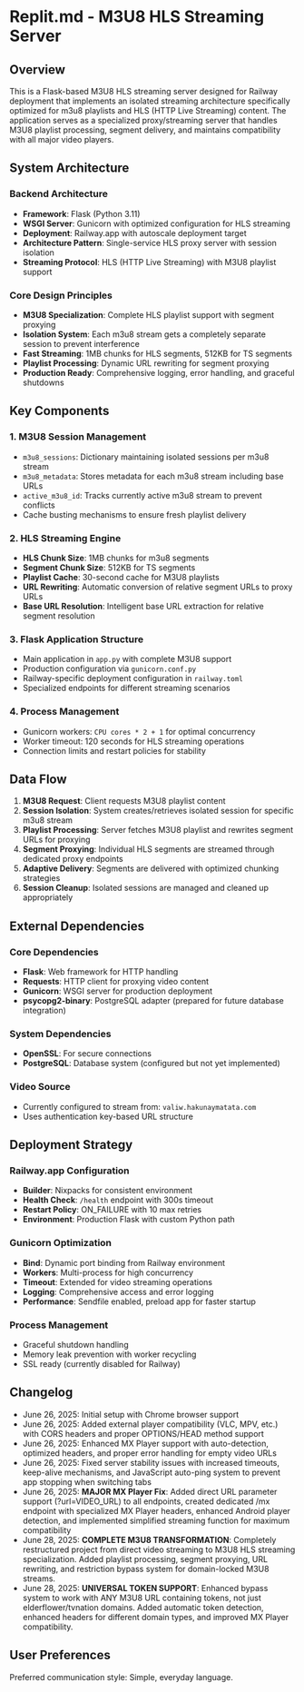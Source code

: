# Replit.md - M3U8 HLS Streaming Server

## Overview

This is a Flask-based M3U8 HLS streaming server designed for Railway deployment that implements an isolated streaming architecture specifically optimized for m3u8 playlists and HLS (HTTP Live Streaming) content. The application serves as a specialized proxy/streaming server that handles M3U8 playlist processing, segment delivery, and maintains compatibility with all major video players.

## System Architecture

### Backend Architecture
- **Framework**: Flask (Python 3.11)
- **WSGI Server**: Gunicorn with optimized configuration for HLS streaming
- **Deployment**: Railway.app with autoscale deployment target
- **Architecture Pattern**: Single-service HLS proxy server with session isolation
- **Streaming Protocol**: HLS (HTTP Live Streaming) with M3U8 playlist support

### Core Design Principles
- **M3U8 Specialization**: Complete HLS playlist support with segment proxying
- **Isolation System**: Each m3u8 stream gets a completely separate session to prevent interference
- **Fast Streaming**: 1MB chunks for HLS segments, 512KB for TS segments
- **Playlist Processing**: Dynamic URL rewriting for segment proxying
- **Production Ready**: Comprehensive logging, error handling, and graceful shutdowns

## Key Components

### 1. M3U8 Session Management
- `m3u8_sessions`: Dictionary maintaining isolated sessions per m3u8 stream
- `m3u8_metadata`: Stores metadata for each m3u8 stream including base URLs
- `active_m3u8_id`: Tracks currently active m3u8 stream to prevent conflicts
- Cache busting mechanisms to ensure fresh playlist delivery

### 2. HLS Streaming Engine
- **HLS Chunk Size**: 1MB chunks for m3u8 segments
- **Segment Chunk Size**: 512KB for TS segments
- **Playlist Cache**: 30-second cache for M3U8 playlists
- **URL Rewriting**: Automatic conversion of relative segment URLs to proxy URLs
- **Base URL Resolution**: Intelligent base URL extraction for relative segment resolution

### 3. Flask Application Structure
- Main application in `app.py` with complete M3U8 support
- Production configuration via `gunicorn.conf.py`
- Railway-specific deployment configuration in `railway.toml`
- Specialized endpoints for different streaming scenarios

### 4. Process Management
- Gunicorn workers: `CPU cores * 2 + 1` for optimal concurrency
- Worker timeout: 120 seconds for HLS streaming operations
- Connection limits and restart policies for stability

## Data Flow

1. **M3U8 Request**: Client requests M3U8 playlist content
2. **Session Isolation**: System creates/retrieves isolated session for specific m3u8 stream
3. **Playlist Processing**: Server fetches M3U8 playlist and rewrites segment URLs for proxying
4. **Segment Proxying**: Individual HLS segments are streamed through dedicated proxy endpoints
5. **Adaptive Delivery**: Segments are delivered with optimized chunking strategies
6. **Session Cleanup**: Isolated sessions are managed and cleaned up appropriately

## External Dependencies

### Core Dependencies
- **Flask**: Web framework for HTTP handling
- **Requests**: HTTP client for proxying video content
- **Gunicorn**: WSGI server for production deployment
- **psycopg2-binary**: PostgreSQL adapter (prepared for future database integration)

### System Dependencies
- **OpenSSL**: For secure connections
- **PostgreSQL**: Database system (configured but not yet implemented)

### Video Source
- Currently configured to stream from: `valiw.hakunaymatata.com`
- Uses authentication key-based URL structure

## Deployment Strategy

### Railway.app Configuration
- **Builder**: Nixpacks for consistent environment
- **Health Check**: `/health` endpoint with 300s timeout
- **Restart Policy**: ON_FAILURE with 10 max retries
- **Environment**: Production Flask with custom Python path

### Gunicorn Optimization
- **Bind**: Dynamic port binding from Railway environment
- **Workers**: Multi-process for high concurrency
- **Timeout**: Extended for video streaming operations
- **Logging**: Comprehensive access and error logging
- **Performance**: Sendfile enabled, preload app for faster startup

### Process Management
- Graceful shutdown handling
- Memory leak prevention with worker recycling
- SSL ready (currently disabled for Railway)

## Changelog
- June 26, 2025: Initial setup with Chrome browser support
- June 26, 2025: Added external player compatibility (VLC, MPV, etc.) with CORS headers and proper OPTIONS/HEAD method support
- June 26, 2025: Enhanced MX Player support with auto-detection, optimized headers, and proper error handling for empty video URLs
- June 26, 2025: Fixed server stability issues with increased timeouts, keep-alive mechanisms, and JavaScript auto-ping system to prevent app stopping when switching tabs
- June 26, 2025: **MAJOR MX Player Fix**: Added direct URL parameter support (?url=VIDEO_URL) to all endpoints, created dedicated /mx endpoint with specialized MX Player headers, enhanced Android player detection, and implemented simplified streaming function for maximum compatibility
- June 28, 2025: **COMPLETE M3U8 TRANSFORMATION**: Completely restructured project from direct video streaming to M3U8 HLS streaming specialization. Added playlist processing, segment proxying, URL rewriting, and restriction bypass system for domain-locked M3U8 streams.
- June 28, 2025: **UNIVERSAL TOKEN SUPPORT**: Enhanced bypass system to work with ANY M3U8 URL containing tokens, not just elderflower/tvnation domains. Added automatic token detection, enhanced headers for different domain types, and improved MX Player compatibility.

## User Preferences

Preferred communication style: Simple, everyday language.